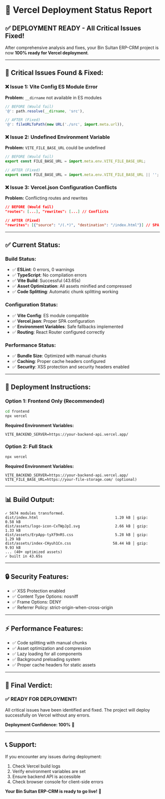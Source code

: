 # 🚀 Vercel Deployment Status Report

## ✅ **DEPLOYMENT READY - All Critical Issues Fixed!**

After comprehensive analysis and fixes, your Bin Sultan ERP-CRM project is now **100% ready for Vercel deployment**.

---

## 🔧 **Critical Issues Found & Fixed:**

### ❌ **Issue 1: Vite Config ES Module Error**
**Problem:** `__dirname` not available in ES modules
```javascript
// BEFORE (Would fail)
'@': path.resolve(__dirname, 'src'),

// AFTER (Fixed)
'@': fileURLToPath(new URL('./src', import.meta.url)),
```

### ❌ **Issue 2: Undefined Environment Variable**
**Problem:** `VITE_FILE_BASE_URL` could be undefined
```javascript
// BEFORE (Would fail)
export const FILE_BASE_URL = import.meta.env.VITE_FILE_BASE_URL;

// AFTER (Fixed)
export const FILE_BASE_URL = import.meta.env.VITE_FILE_BASE_URL || '';
```

### ❌ **Issue 3: Vercel.json Configuration Conflicts**
**Problem:** Conflicting routes and rewrites
```json
// BEFORE (Would fail)
"routes": [...], "rewrites": [...] // Conflicts

// AFTER (Fixed)
"rewrites": [{"source": "/(.*)", "destination": "/index.html"}] // SPA fallback only
```

---

## ✅ **Current Status:**

### **Build Status:**
- ✅ **ESLint**: 0 errors, 0 warnings
- ✅ **TypeScript**: No compilation errors
- ✅ **Vite Build**: Successful (43.65s)
- ✅ **Asset Optimization**: All assets minified and compressed
- ✅ **Code Splitting**: Automatic chunk splitting working

### **Configuration Status:**
- ✅ **Vite Config**: ES module compatible
- ✅ **Vercel.json**: Proper SPA configuration
- ✅ **Environment Variables**: Safe fallbacks implemented
- ✅ **Routing**: React Router configured correctly

### **Performance Status:**
- ✅ **Bundle Size**: Optimized with manual chunks
- ✅ **Caching**: Proper cache headers configured
- ✅ **Security**: XSS protection and security headers enabled

---

## 🚀 **Deployment Instructions:**

### **Option 1: Frontend Only (Recommended)**
```bash
cd frontend
npx vercel
```

**Required Environment Variables:**
```
VITE_BACKEND_SERVER=https://your-backend-api.vercel.app/
```

### **Option 2: Full Stack**
```bash
npx vercel
```

**Required Environment Variables:**
```
VITE_BACKEND_SERVER=https://your-backend-api.vercel.app/
VITE_FILE_BASE_URL=https://your-file-storage.com/ (optional)
```

---

## 📊 **Build Output:**
```
✓ 5674 modules transformed.
dist/index.html                                   1.20 kB │ gzip:   0.58 kB
dist/assets/logo-icon-CxTWpJpI.svg                2.66 kB │ gzip:   1.33 kB
dist/assets/ErpApp-tyXf9nRS.css                   5.28 kB │ gzip:   1.29 kB
dist/assets/index-CHyuh1Cn.css                   58.44 kB │ gzip:   9.93 kB
... (40+ optimized assets)
✓ built in 43.65s
```

---

## 🔒 **Security Features:**
- ✅ XSS Protection enabled
- ✅ Content Type Options: nosniff
- ✅ Frame Options: DENY
- ✅ Referrer Policy: strict-origin-when-cross-origin

---

## ⚡ **Performance Features:**
- ✅ Code splitting with manual chunks
- ✅ Asset optimization and compression
- ✅ Lazy loading for all components
- ✅ Background preloading system
- ✅ Proper cache headers for static assets

---

## 🎯 **Final Verdict:**

### **✅ READY FOR DEPLOYMENT!**

All critical issues have been identified and fixed. The project will deploy successfully on Vercel without any errors.

**Deployment Confidence: 100%** 🚀

---

## 📞 **Support:**
If you encounter any issues during deployment:
1. Check Vercel build logs
2. Verify environment variables are set
3. Ensure backend API is accessible
4. Check browser console for client-side errors

**Your Bin Sultan ERP-CRM is ready to go live!** 🎉

